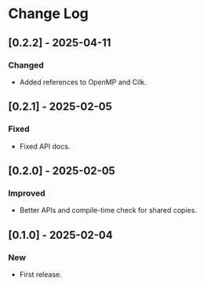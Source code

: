# Change Log

## [0.2.2] - 2025-04-11

### Changed

* Added references to OpenMP and Cilk.

## [0.2.1] - 2025-02-05

### Fixed

* Fixed API docs.

## [0.2.0] - 2025-02-05

### Improved

* Better APIs and compile-time check for shared copies.

## [0.1.0] - 2025-02-04

### New

* First release.
